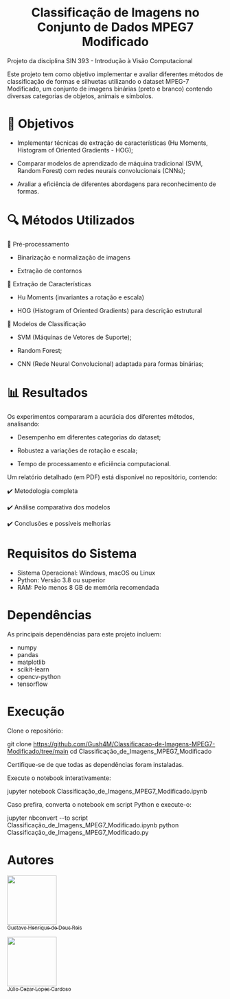 
<h1 align="center"> Classificação de Imagens no Conjunto de Dados MPEG7 Modificado </h1>
Projeto da disciplina SIN 393 - Introdução à Visão Computacional

Este projeto tem como objetivo implementar e avaliar diferentes métodos de classificação de formas e silhuetas utilizando o dataset MPEG-7 Modificado, um conjunto de imagens binárias (preto e branco) contendo diversas categorias de objetos, animais e símbolos.

# 📌 Objetivos

- Implementar técnicas de extração de características (Hu Moments, Histogram of Oriented Gradients - HOG);

- Comparar modelos de aprendizado de máquina tradicional (SVM, Random Forest) com redes neurais convolucionais (CNNs);

- Avaliar a eficiência de diferentes abordagens para reconhecimento de formas.

# 🔍 Métodos Utilizados
🔹 Pré-processamento

- Binarização e normalização de imagens

- Extração de contornos

🔹 Extração de Características

- Hu Moments (invariantes a rotação e escala)

- HOG (Histogram of Oriented Gradients) para descrição estrutural

🔹 Modelos de Classificação

- SVM (Máquinas de Vetores de Suporte);

- Random Forest;

- CNN (Rede Neural Convolucional) adaptada para formas binárias;

# 📊 Resultados

Os experimentos compararam a acurácia dos diferentes métodos, analisando:

- Desempenho em diferentes categorias do dataset;

- Robustez a variações de rotação e escala;

- Tempo de processamento e eficiência computacional.

Um relatório detalhado (em PDF) está disponível no repositório, contendo:

✔️ Metodologia completa

✔️ Análise comparativa dos modelos

✔️ Conclusões e possíveis melhorias

# Requisitos do Sistema
 - Sistema Operacional: Windows, macOS ou Linux
 - Python: Versão 3.8 ou superior
 - RAM: Pelo menos 8 GB de memória recomendada

# Dependências
As principais dependências para este projeto incluem:
 - numpy
 - pandas
 - matplotlib
 - scikit-learn
 - opencv-python
 - tensorflow

# Execução
Clone o repositório:

git clone <https://github.com/Gush4M/Classificacao-de-Imagens-MPEG7-Modificado/tree/main>
cd Classificação_de_Imagens_MPEG7_Modificado

Certifique-se de que todas as dependências foram instaladas.

Execute o notebook interativamente:

jupyter notebook Classificação_de_Imagens_MPEG7_Modificado.ipynb

Caso prefira, converta o notebook em script Python e execute-o:

jupyter nbconvert --to script Classificação_de_Imagens_MPEG7_Modificado.ipynb
python Classificação_de_Imagens_MPEG7_Modificado.py

# Autores

[<img loading="lazy" src="https://avatars.githubusercontent.com/u/98776180?v=4" width=115><br><sub>Gustavo Henrique de Deus Reis</sub>](https://github.com/Gush4M)

[<img loading="lazy" src="https://avatars.githubusercontent.com/u/108095908?v=4" width=115><br><sub>Júlio Cezar Lopes Cardoso</sub>](https://github.com/cez4rrxvxl)

